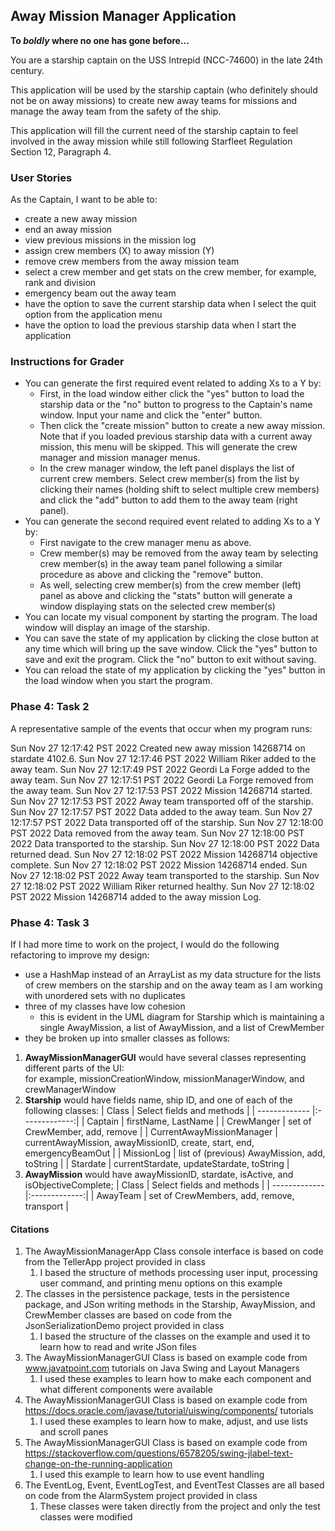 ## Away Mission Manager Application

**To *boldly* where no one has gone before...**

You are a starship captain on the USS Intrepid (NCC-74600) in the late 24th century.

This application will be used by the starship captain (who definitely should not be on away missions) to create new
away teams for missions and manage the away team from the safety of the ship.

This application will fill the current need of the starship captain to feel involved in the away mission while still
following Starfleet Regulation Section 12, Paragraph 4.

### User Stories

As the Captain, I want to be able to:
- create a new away mission
- end an away mission
- view previous missions in the mission log
- assign crew members (X) to away mission (Y)
- remove crew members from the away mission team
- select a crew member and get stats on the crew member, for example, rank and division
- emergency beam out the away team 
- have the option to save the current starship data when I select the quit option from the application menu 
- have the option to load the previous starship data when I start the application

### Instructions for Grader

- You can generate the first required event related to adding Xs to a Y by:
  - First, in the load window either click the "yes" button to load the starship data or the "no" button to progress to
  the Captain's name window. Input your name and click the "enter" button.
  - Then click the "create mission" button to create a new away mission. Note that if you loaded previous starship data
  with a current away mission, this menu will be skipped. This will generate the crew manager and mission manager menus.
  - In the crew manager window, the left panel displays the list of current crew members. Select crew member(s) from 
  the list by clicking their names (holding shift to select multiple crew members) and click the "add" button to add 
  them to the away team (right panel).
- You can generate the second required event related to adding Xs to a Y by:
  - First navigate to the crew manager menu as above.
  - Crew member(s) may be removed from the away team by selecting crew member(s) in the away team panel following a
  similar procedure as above and clicking the "remove" button.
  - As well, selecting crew member(s) from the crew member (left) panel as above and clicking the "stats" button will
  generate a window displaying stats on the selected crew member(s)
- You can locate my visual component by starting the program. The load window will display an image of the starship.
- You can save the state of my application by clicking the close button at any time which will bring up the save window.
Click the "yes" button to save and exit the program. Click the "no" button to exit without saving.
- You can reload the state of my application by clicking the "yes" button in the load window when you start the program.

### Phase 4: Task 2

A representative sample of the events that occur when my program runs:

Sun Nov 27 12:17:42 PST 2022
Created new away mission 14268714 on stardate 4102.6.
Sun Nov 27 12:17:46 PST 2022
William Riker added to the away team.
Sun Nov 27 12:17:49 PST 2022
Geordi La Forge added to the away team.
Sun Nov 27 12:17:51 PST 2022
Geordi La Forge removed from the away team.
Sun Nov 27 12:17:53 PST 2022
Mission 14268714 started.
Sun Nov 27 12:17:53 PST 2022
Away team transported off of the starship.
Sun Nov 27 12:17:57 PST 2022
Data added to the away team.
Sun Nov 27 12:17:57 PST 2022
Data transported off of the starship.
Sun Nov 27 12:18:00 PST 2022
Data removed from the away team.
Sun Nov 27 12:18:00 PST 2022
Data transported to the starship.
Sun Nov 27 12:18:00 PST 2022
Data returned dead.
Sun Nov 27 12:18:02 PST 2022
Mission 14268714 objective complete.
Sun Nov 27 12:18:02 PST 2022
Mission 14268714 ended.
Sun Nov 27 12:18:02 PST 2022
Away team transported to the starship.
Sun Nov 27 12:18:02 PST 2022
William Riker returned healthy.
Sun Nov 27 12:18:02 PST 2022
Mission 14268714 added to the away mission Log.

### Phase 4: Task 3

If I had more time to work on the project, I would do the following refactoring to improve my design:
- use a HashMap instead of an ArrayList as my data structure for the lists of crew members on the starship and on the
away team as I am working with unordered sets with no duplicates
- three of my classes have low cohesion
  - this is evident in the UML diagram for Starship which is maintaining a single AwayMission, a list of AwayMission,
  and a list of CrewMember
- they be broken up into smaller classes as follows:
1. **AwayMissionManagerGUI** would have several classes representing different parts of the UI:  
for example, missionCreationWindow, missionManagerWindow, and crewManagerWindow
2. **Starship** would have fields name, ship ID, and one of each of the following classes:
   | Class  | Select fields and methods |
   | ------------- |:-------------:|
   | Captain      | firstName, LastName     |
   | CrewManger      | set of CrewMember, add, remove     |
   | CurrentAwayMissionManager      | currentAwayMission, awayMissionID, create, start, end, emergencyBeamOut     |
   | MissionLog      | list of (previous) AwayMission, add, toString     | 
   | Stardate      | currentStardate, updateStardate, toString     |
3. **AwayMission** would have awayMissionID, stardate, isActive, and isObjectiveComplete; 
   | Class  | Select fields and methods |
   | ------------- |:-------------:|
   | AwayTeam      | set of CrewMembers, add, remove, transport     |

#### Citations
1. The AwayMissionManagerApp Class console interface is based on code from the TellerApp project provided in class 
   1. I based the structure of methods processing user input, processing user command, and printing menu options on this 
       example
2. The classes in the persistence package, tests in the persistence package, and JSon writing methods in the Starship, 
   AwayMission, and CrewMember classes are based on code from the JsonSerializationDemo project provided in class 
   1. I based the structure of the classes on the example and used it to learn how to read and write JSon files
3. The AwayMissionManagerGUI Class is based on example code from www.javatpoint.com tutorials on Java Swing and Layout 
Managers
   1. I used these examples to learn how to make each component and what different components were available
4. The AwayMissionManagerGUI Class is based on example code from https://docs.oracle.com/javase/tutorial/uiswing/components/
tutorials
   1. I used these examples to learn how to make, adjust, and use lists and scroll panes
5. The AwayMissionManagerGUI Class is based on example code from https://stackoverflow.com/questions/6578205/swing-jlabel-text-change-on-the-running-application
    1. I used this example to learn how to use event handling
6. The EventLog, Event, EventLogTest, and EventTest Classes are all based on code from the AlarmSystem project provided 
in class
   1. These classes were taken directly from the project and only the test classes were modified